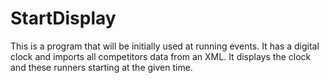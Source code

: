 # StartDisplay
This is a program that will be initially used at running events. It has a digital clock and imports all competitors data from an XML. It displays the clock and these runners starting at the given time.
